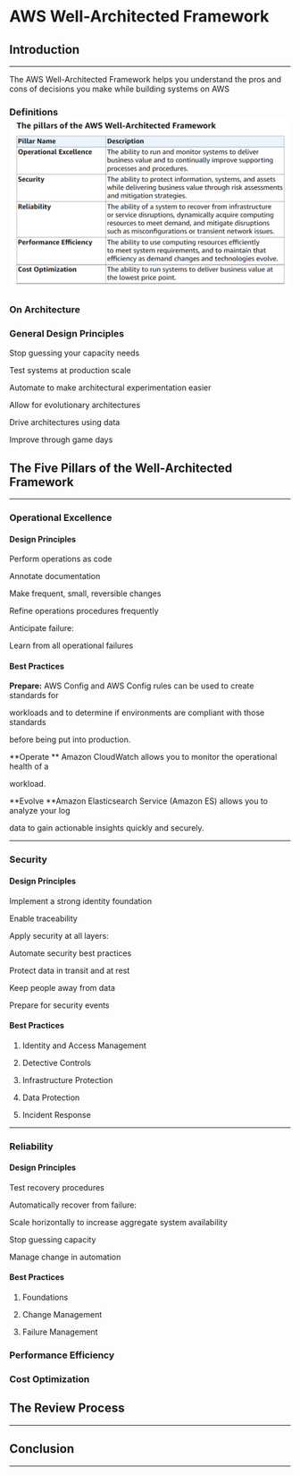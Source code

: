 # AWS Well-Architected Framework

## Introduction

---

The AWS Well-Architected Framework helps you understand the pros and cons of decisions you make while building systems on AWS

### Definitions![](/assets/fiverpillars.png)

### On Architecture

### General Design Principles

Stop guessing your capacity needs

Test systems at production scale

Automate to make architectural experimentation easier

Allow for evolutionary architectures

Drive architectures using data

Improve through game days

## The Five Pillars of the Well-Architected Framework

---

### Operational Excellence

#### Design Principles

Perform operations as code

Annotate documentation

Make frequent, small, reversible changes

Refine operations procedures frequently

Anticipate failure:

Learn from all operational failures

#### Best Practices

**Prepare:** AWS Config and AWS Config rules can be used to create standards for

workloads and to determine if environments are compliant with those standards

before being put into production.

**Operate ** Amazon CloudWatch allows you to monitor the operational health of a

workload.

**Evolve  **Amazon Elasticsearch Service \(Amazon ES\) allows you to analyze your log

data to gain actionable insights quickly and securely.

---

### Security

#### Design Principles

Implement a strong identity foundation

Enable traceability

Apply security at all layers:

Automate security best practices

Protect data in transit and at rest

Keep people away from data

Prepare for security events

#### Best Practices

1. Identity and Access Management

2. Detective Controls

3. Infrastructure Protection

4. Data Protection

5. Incident Response

---

### Reliability

#### Design Principles

Test recovery procedures

Automatically recover from failure:

Scale horizontally to increase aggregate system availability

Stop guessing capacity

Manage change in automation

#### Best Practices

1. Foundations

2. Change Management

3. Failure Management

### Performance Efficiency

### Cost Optimization

## 

## The Review Process

---

## 

## Conclusion

---

## 



